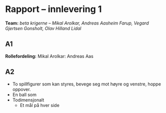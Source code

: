 # Rapport – innlevering 1
**Team:** 
*beta krigerne* – *Mikal Arolkar, Andreas Aasheim Farup, Vegard Gjertsen Gonsholt, Olav Hilland Lidal*

## A1
**Rollefordeling:**
Mikal Arolkar: 
Andreas Aas 


## A2
* To spillfigurer som kan styres, bevege seg mot høyre og venstre, hoppe oppover.
* En ball som 
* Todimensjonalt
    * Et mål på hver side
